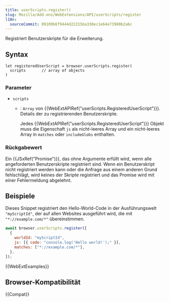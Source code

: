 ```yaml
---
title: userScripts.register()
slug: Mozilla/Add-ons/WebExtensions/API/userScripts/register
l10n:
  sourceCommit: 09109b6f9444d22215ba330ec1e64e73980b2a6c
---
```


Registriert Benutzerskripte für die Erweiterung.

## Syntax

```js-nolint
let registeredUserScript = browser.userScripts.register(
  scripts       // array of objects
)
```

### Parameter

- `scripts`
  - : `Array` von {{WebExtAPIRef("userScripts.RegisteredUserScript")}}. Details der zu registrierenden Benutzerskripte.

    Jedes {{WebExtAPIRef("userScripts.RegisteredUserScript")}} Objekt muss die Eigenschaft `js` als nicht-leeres Array und ein nicht-leeres Array in `matches` oder `includeGlobs` enthalten.

### Rückgabewert

Ein {{JSxRef("Promise")}}, das ohne Argumente erfüllt wird, wenn alle angeforderten Benutzerskripte registriert sind. Wenn ein Benutzerskript nicht registriert werden kann oder die Anfrage aus einem anderen Grund fehlschlägt, wird keines der Skripte registriert und das Promise wird mit einer Fehlermeldung abgelehnt.

## Beispiele

Dieses Snippet registriert den Hello-World-Code in der Ausführungswelt `"myScriptId"`, der auf allen Websites ausgeführt wird, die mit `"*://example.com/*"` übereinstimmen.

```js
await browser.userScripts.register([
  {
    worldId: "myScriptId",
    js: [{ code: "console.log('Hello world!');" }],
    matches: ["*://example.com/*"],
  },
]);
```

{{WebExtExamples}}

## Browser-Kompatibilität

{{Compat}}
